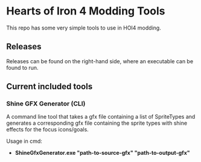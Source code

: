 # Hearts of Iron 4 Modding Tools

This repo has some very simple tools to use in HOI4 modding.

## Releases
Releases can be found on the right-hand side, where an executable can be found to run.

## Current included tools
### Shine GFX Generator (CLI)
A command line tool that takes a gfx file containing a list of SpriteTypes and generates a corresponding gfx file containing the sprite types with shine effects for the focus icons/goals.

Usage in cmd:
- **ShineGfxGenerator.exe "path-to-source-gfx" "path-to-output-gfx"**
